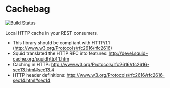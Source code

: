 # Cachebag #

[![Build Status](https://secure.travis-ci.org/abril/cachebag.png)](http://travis-ci.org/abril/cachebag)

Local HTTP cache in your REST consumers.

* This library should be compliant with HTTP/1.1 (http://www.w3.org/Protocols/rfc2616/rfc2616)
* Squid translated the HTTP RFC into features: http://devel.squid-cache.org/squidhttp1.1.htm
* Caching in HTTP: http://www.w3.org/Protocols/rfc2616/rfc2616-sec13.html#sec13.4
* HTTP header definitions: http://www.w3.org/Protocols/rfc2616/rfc2616-sec14.html#sec14

